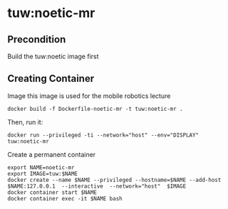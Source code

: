 # tuw:noetic-mr
## Precondition
Build the tuw:noetic image first
## Creating Container
Image this image is used for the mobile robotics lecture

```
docker build -f Dockerfile-noetic-mr -t tuw:noetic-mr .
```

Then, run it:
```
docker run --privileged -ti --network="host" --env="DISPLAY" tuw:noetic-mr
```

Create a permanent container
```
export NAME=noetic-mr
export IMAGE=tuw:$NAME
docker create --name $NAME --privileged --hostname=$NAME --add-host $NAME:127.0.0.1  --interactive  --network="host"  $IMAGE
docker container start $NAME
docker container exec -it $NAME bash
```
